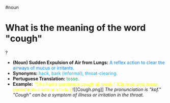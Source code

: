 #noun

# What is the meaning of the word "cough"
?
* **(Noun) Sudden Expulsion of Air from Lungs:** <span style="color:rgb(0, 132, 255)">A reflex action to clear the airways of mucus or irritants.</span>
* **Synonyms:** <span style="color:rgb(0, 176, 240)">hack, bark (informal), throat-clearing.</span>
* **Portuguese Translation:** <span style="color:rgb(0, 176, 80)">tosse.</span>
* **Example:** <span style="color:rgb(255, 255, 0)">"She had a persistent cough all week." (Ela teve uma tosse persistente a semana toda.)</span>
![[Cough.png]]
*The pronunciation is "kɒf." "Cough" can be a symptom of illness or irritation in the throat.*
<!--SR:!2025-06-19,4,270-->
